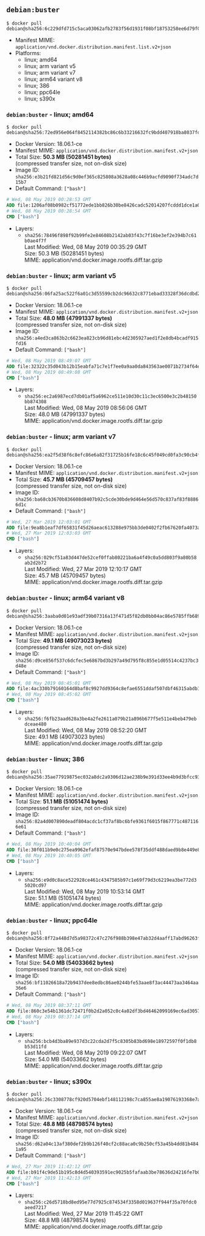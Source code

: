 ## `debian:buster`

```console
$ docker pull debian@sha256:6c229dfd715c5aca03062afb2783f56d1931f08bf18753258ee6d79f05c0fa07
```

-	Manifest MIME: `application/vnd.docker.distribution.manifest.list.v2+json`
-	Platforms:
	-	linux; amd64
	-	linux; arm variant v5
	-	linux; arm variant v7
	-	linux; arm64 variant v8
	-	linux; 386
	-	linux; ppc64le
	-	linux; s390x

### `debian:buster` - linux; amd64

```console
$ docker pull debian@sha256:72ed956e064f8452114382bc86c6b33216632fc9bdd407918ba8037fda3ff10d
```

-	Docker Version: 18.06.1-ce
-	Manifest MIME: `application/vnd.docker.distribution.manifest.v2+json`
-	Total Size: **50.3 MB (50281451 bytes)**  
	(compressed transfer size, not on-disk size)
-	Image ID: `sha256:e3b21fd821d56c9d0ef365c825808a3628a08c446b9acfd9090f734adc7d15b7`
-	Default Command: `["bash"]`

```dockerfile
# Wed, 08 May 2019 00:28:53 GMT
ADD file:1206af08b0982cf51772ede1bb826b30be8426cadc52014207fcddd1dce1a006 in / 
# Wed, 08 May 2019 00:28:54 GMT
CMD ["bash"]
```

-	Layers:
	-	`sha256:78496f898f92b99fe2e84608b2142ab03f43c7f16be3ef2e394b7c61b0ae4f7f`  
		Last Modified: Wed, 08 May 2019 00:35:29 GMT  
		Size: 50.3 MB (50281451 bytes)  
		MIME: application/vnd.docker.image.rootfs.diff.tar.gzip

### `debian:buster` - linux; arm variant v5

```console
$ docker pull debian@sha256:06fa25ac522f6a01c3d55599cb2dc96632c8771ebad33328f36dcdbd29606f74
```

-	Docker Version: 18.06.1-ce
-	Manifest MIME: `application/vnd.docker.distribution.manifest.v2+json`
-	Total Size: **48.0 MB (47991337 bytes)**  
	(compressed transfer size, not on-disk size)
-	Image ID: `sha256:a4ed3ca863b2c6623ea823cb96d81ebc4d2305927aed1f2e8db4bcadf915fd16`
-	Default Command: `["bash"]`

```dockerfile
# Wed, 08 May 2019 08:49:07 GMT
ADD file:32322c35d043b12b15eabfa71c7e1f7ee0a9aa0da843563ae0071b2734f64e02 in / 
# Wed, 08 May 2019 08:49:08 GMT
CMD ["bash"]
```

-	Layers:
	-	`sha256:ec2a6987ecd7db01af5a6962ce511e10d30c11c3ec6500e3c2b48150bb874308`  
		Last Modified: Wed, 08 May 2019 08:56:06 GMT  
		Size: 48.0 MB (47991337 bytes)  
		MIME: application/vnd.docker.image.rootfs.diff.tar.gzip

### `debian:buster` - linux; arm variant v7

```console
$ docker pull debian@sha256:ea2f5d38f6c8efc86e6a82f31725b16fe18c6c45f049cd0fa3c90cb4f647c8ca
```

-	Docker Version: 18.06.1-ce
-	Manifest MIME: `application/vnd.docker.distribution.manifest.v2+json`
-	Total Size: **45.7 MB (45709457 bytes)**  
	(compressed transfer size, not on-disk size)
-	Image ID: `sha256:ba68cb3670b836608d8407b92c5cde30bde9d464e56d570c837af83f88866d1c`
-	Default Command: `["bash"]`

```dockerfile
# Wed, 27 Mar 2019 12:03:01 GMT
ADD file:9ea8b1eaf7df65831f45d26aeac613288e975bb3de0402f2fb67620fa4073ade in / 
# Wed, 27 Mar 2019 12:03:03 GMT
CMD ["bash"]
```

-	Layers:
	-	`sha256:029cf51a83d447de52cef0ffab80221ba6a4f49c0a5dd803f9a80b58ab2d2b72`  
		Last Modified: Wed, 27 Mar 2019 12:10:17 GMT  
		Size: 45.7 MB (45709457 bytes)  
		MIME: application/vnd.docker.image.rootfs.diff.tar.gzip

### `debian:buster` - linux; arm64 variant v8

```console
$ docker pull debian@sha256:3aaba0d01e93adf39b07316a13f471d5f82db0bb04ac86e5785ffb689af9d6c5
```

-	Docker Version: 18.06.1-ce
-	Manifest MIME: `application/vnd.docker.distribution.manifest.v2+json`
-	Total Size: **49.1 MB (49073023 bytes)**  
	(compressed transfer size, not on-disk size)
-	Image ID: `sha256:d9ce856f537c6dcfec5e6867bd3b297a49d795f8c855e1d05514c4237bc3d48e`
-	Default Command: `["bash"]`

```dockerfile
# Wed, 08 May 2019 08:45:01 GMT
ADD file:4ac330b79160164d8baf8c9927dd9364c8efae6551ddaf507dbf46315abdb184 in / 
# Wed, 08 May 2019 08:45:02 GMT
CMD ["bash"]
```

-	Layers:
	-	`sha256:f6fb23aad628a3be4a2fe2611a079b21a896b677f5e511e4beb479ebdceae480`  
		Last Modified: Wed, 08 May 2019 08:52:20 GMT  
		Size: 49.1 MB (49073023 bytes)  
		MIME: application/vnd.docker.image.rootfs.diff.tar.gzip

### `debian:buster` - linux; 386

```console
$ docker pull debian@sha256:35ae77919875ec032a8dc2a9306d12ae238b9e391d33ee4b9d3bfcc93d747a25
```

-	Docker Version: 18.06.1-ce
-	Manifest MIME: `application/vnd.docker.distribution.manifest.v2+json`
-	Total Size: **51.1 MB (51051474 bytes)**  
	(compressed transfer size, not on-disk size)
-	Image ID: `sha256:82a4d007890deadf804acdc1cf37af8bc6bfe9361f6015f867771c4871166e61`
-	Default Command: `["bash"]`

```dockerfile
# Wed, 08 May 2019 10:40:04 GMT
ADD file:30f011b9e0c275ea9962efaf87570e947bdee578f35ddf488daed9b8e449e80a in / 
# Wed, 08 May 2019 10:40:05 GMT
CMD ["bash"]
```

-	Layers:
	-	`sha256:e9d0c8ace522928ce461c4347585b97c1e69f79d3c6219ea3be772d35020cd97`  
		Last Modified: Wed, 08 May 2019 10:53:14 GMT  
		Size: 51.1 MB (51051474 bytes)  
		MIME: application/vnd.docker.image.rootfs.diff.tar.gzip

### `debian:buster` - linux; ppc64le

```console
$ docker pull debian@sha256:8f72a448d7d5a98372c47c276f988b398e47ab32d4aaff17abd96263f04695a7
```

-	Docker Version: 18.06.1-ce
-	Manifest MIME: `application/vnd.docker.distribution.manifest.v2+json`
-	Total Size: **54.0 MB (54033662 bytes)**  
	(compressed transfer size, not on-disk size)
-	Image ID: `sha256:bf11026618a72b9437dee8edbc86ae0244bfe53aae8f3ac44473aa3464aa36e6`
-	Default Command: `["bash"]`

```dockerfile
# Wed, 08 May 2019 08:37:11 GMT
ADD file:860c3e54b1361dc72471f0b2d2a052c0c4a02df3bd46462099169ec6ad3057a3 in / 
# Wed, 08 May 2019 08:37:14 GMT
CMD ["bash"]
```

-	Layers:
	-	`sha256:bcb4d3ba89e937d3c22cda2d7f5c8305b83bd698e18972597f0f1db8b53d11fd`  
		Last Modified: Wed, 08 May 2019 09:22:07 GMT  
		Size: 54.0 MB (54033662 bytes)  
		MIME: application/vnd.docker.image.rootfs.diff.tar.gzip

### `debian:buster` - linux; s390x

```console
$ docker pull debian@sha256:26c3308778cf920d5704ebf148112198c7ca855ae8a19076193368e7aebcb650
```

-	Docker Version: 18.06.1-ce
-	Manifest MIME: `application/vnd.docker.distribution.manifest.v2+json`
-	Total Size: **48.8 MB (48798574 bytes)**  
	(compressed transfer size, not on-disk size)
-	Image ID: `sha256:d62a04c13af380def2b9b126f40cf2c88aca0c9b250cf53a45b4dd81b4841a95`
-	Default Command: `["bash"]`

```dockerfile
# Wed, 27 Mar 2019 11:42:12 GMT
ADD file:b91f4c9de51b195c8d4d540393591ec9025b5fafaab3be78636d24216fe7b04e in / 
# Wed, 27 Mar 2019 11:42:13 GMT
CMD ["bash"]
```

-	Layers:
	-	`sha256:c26d5718bd8ed95e77d7925c874534f3358d019637f944f35a70fdc0aeed7217`  
		Last Modified: Wed, 27 Mar 2019 11:45:22 GMT  
		Size: 48.8 MB (48798574 bytes)  
		MIME: application/vnd.docker.image.rootfs.diff.tar.gzip
